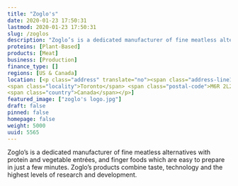 ```yaml
---
title: "Zoglo's"
date: 2020-01-23 17:50:31
lastmod: 2020-01-23 17:50:31
slug: /zoglos
description: "Zoglo’s is a dedicated manufacturer of fine meatless alternatives with protein and vegetable entrées, and finger foods which are easy to prepare in just a few minutes. Zoglo’s products combine taste, technology and the highest levels of research and development."
proteins: [Plant-Based]
products: [Meat]
business: [Production]
finance_type: []
regions: [US & Canada]
location: [<p class="address" translate="no"><span class="address-line1">Kennedy Avenue</span><br>
<span class="locality">Toronto</span> <span class="postal-code">M6R 2L2</span><br>
<span class="country">Canada</span></p>]
featured_image: ["zoglo's logo.jpg"]
draft: false
pinned: false
homepage: false
weight: 5000
uuid: 5565
---
```

<p>Zoglo’s is a dedicated manufacturer of fine meatless alternatives with protein and vegetable entrées, and finger foods which are easy to prepare in just a few minutes. Zoglo’s products combine taste, technology and the highest levels of research and development.</p>
